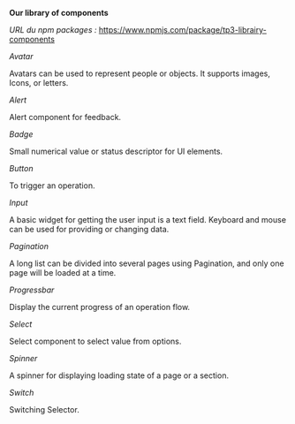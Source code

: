 **Our library of components** 

*URL du npm packages :* https://www.npmjs.com/package/tp3-librairy-components


*Avatar* 

Avatars can be used to represent people or objects. It supports images, Icons, or letters.


*Alert*

Alert component for feedback.


*Badge*

Small numerical value or status descriptor for UI elements.


*Button*

To trigger an operation.


*Input*

A basic widget for getting the user input is a text field. Keyboard and mouse can be used for providing or changing data.


*Pagination*

A long list can be divided into several pages using Pagination, and only one page will be loaded at a time.


*Progressbar*

Display the current progress of an operation flow.


*Select*

Select component to select value from options.


*Spinner* 

A spinner for displaying loading state of a page or a section.


*Switch* 

Switching Selector.
